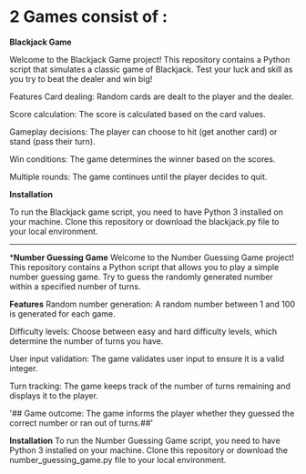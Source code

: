# 2 Games consist of :

**Blackjack Game**

Welcome to the Blackjack Game project! This repository contains a Python script that simulates a classic game of Blackjack. Test your luck and skill as you try to beat the dealer and win big!

Features
Card dealing: Random cards are dealt to the player and the dealer.

Score calculation: The score is calculated based on the card values.

Gameplay decisions: The player can choose to hit (get another card) or stand (pass their turn).

Win conditions: The game determines the winner based on the scores.

Multiple rounds: The game continues until the player decides to quit.

**Installation**

To run the Blackjack game script, you need to have Python 3 installed on your machine. Clone this repository or download the blackjack.py file to your local environment.
**********************************************

***Number Guessing Game**
Welcome to the Number Guessing Game project! This repository contains a Python script that allows you to play a simple number guessing game.
Try to guess the randomly generated number within a specified number of turns.

**Features**
Random number generation: A random number between 1 and 100 is generated for each game.

Difficulty levels: Choose between easy and hard difficulty levels, which determine the number of turns you have.

User input validation: The game validates user input to ensure it is a valid integer.

Turn tracking: The game keeps track of the number of turns remaining and displays it to the player.

'## Game outcome: The game informs the player whether they guessed the correct number or ran out of turns.##'



**Installation**
To run the Number Guessing Game script, you need to have Python 3 installed on your machine.
Clone this repository or download the number_guessing_game.py file to your local environment.








